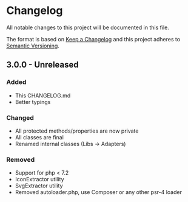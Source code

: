 # Changelog

All notable changes to this project will be documented in this file.

The format is based on [Keep a Changelog](http://keepachangelog.com/) 
and this project adheres to [Semantic Versioning](http://semver.org/).

## 3.0.0 - Unreleased

### Added

- This CHANGELOG.md
- Better typings

### Changed

- All protected methods/properties are now private
- All classes are final
- Renamed internal classes (Libs -> Adapters)

### Removed

- Support for php < 7.2
- IconExtractor utility
- SvgExtractor utility
- Removed autoloader.php, use Composer or any other psr-4 loader